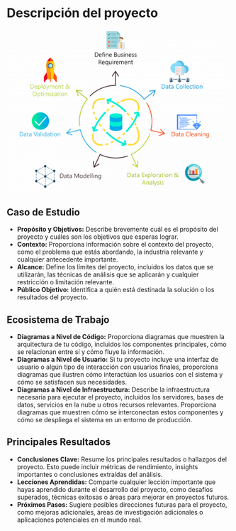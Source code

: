 # Descripción del proyecto

<img src="../../images/description.png" width="600" >


## Caso de Estudio
   - **Propósito y Objetivos:** Describe brevemente cuál es el propósito del proyecto y cuáles son los objetivos que esperas lograr.
   - **Contexto:** Proporciona información sobre el contexto del proyecto, como el problema que estás abordando, la industria relevante y cualquier antecedente importante.
   - **Alcance:** Define los límites del proyecto, incluidos los datos que se utilizarán, las técnicas de análisis que se aplicarán y cualquier restricción o limitación relevante.
   - **Público Objetivo:** Identifica a quién está destinada la solución o los resultados del proyecto.

## Ecosistema de Trabajo
   - **Diagramas a Nivel de Código:** Proporciona diagramas que muestren la arquitectura de tu código, incluidos los componentes principales, cómo se relacionan entre sí y cómo fluye la información.
   - **Diagramas a Nivel de Usuario:** Si tu proyecto incluye una interfaz de usuario o algún tipo de interacción con usuarios finales, proporciona diagramas que ilustren cómo interactúan los usuarios con el sistema y cómo se satisfacen sus necesidades.
   - **Diagramas a Nivel de Infraestructura:** Describe la infraestructura necesaria para ejecutar el proyecto, incluidos los servidores, bases de datos, servicios en la nube u otros recursos relevantes. Proporciona diagramas que muestren cómo se interconectan estos componentes y cómo se despliega el sistema en un entorno de producción.

## Principales Resultados
   - **Conclusiones Clave:** Resume los principales resultados o hallazgos del proyecto. Esto puede incluir métricas de rendimiento, insights importantes o conclusiones extraídas del análisis.
   - **Lecciones Aprendidas:** Comparte cualquier lección importante que hayas aprendido durante el desarrollo del proyecto, como desafíos superados, técnicas exitosas o áreas para mejorar en proyectos futuros.
   - **Próximos Pasos:** Sugiere posibles direcciones futuras para el proyecto, como mejoras adicionales, áreas de investigación adicionales o aplicaciones potenciales en el mundo real.
